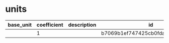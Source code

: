 # units
|base_unit|coefficient|description|id|is_error|name|
|--|--|--|--|--|--|
||1||b7069b1ef747425cb0fda38179d7711d|False|грамм|